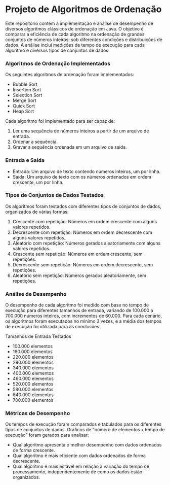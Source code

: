 # Projeto de Algoritmos de Ordenação

Este repositório contém a implementação e análise de desempenho de diversos algoritmos clássicos de ordenação em Java. O objetivo é comparar a eficiência de cada algoritmo na ordenação de grandes conjuntos de números inteiros, sob diferentes condições e distribuições de dados. A análise inclui medições de tempo de execução para cada algoritmo e diversos tipos de conjuntos de dados.

### Algoritmos de Ordenação Implementados
Os seguintes algoritmos de ordenação foram implementados:

* Bubble Sort
* Insertion Sort
* Selection Sort
* Merge Sort
* Quick Sort
* Heap Sort
  
Cada algoritmo foi implementado para ser capaz de:

1. Ler uma sequência de números inteiros a partir de um arquivo de entrada.
2. Ordenar a sequência.
3. Gravar a sequência ordenada em um arquivo de saída.

### Entrada e Saída

* Entrada: Um arquivo de texto contendo números inteiros, um por linha.
* Saída: Um arquivo de texto com os números ordenados em ordem crescente, um por linha.
  
### Tipos de Conjuntos de Dados Testados

Os algoritmos foram testados com diferentes tipos de conjuntos de dados, organizados de várias formas:

1. Crescente com repetição: Números em ordem crescente com alguns valores repetidos.
2. Decrescente com repetição: Números em ordem decrescente com alguns valores repetidos.
3. Aleatório com repetição: Números gerados aleatoriamente com alguns valores repetidos.
4. Crescente sem repetição: Números em ordem crescente, sem repetições.
5. Decrescente sem repetição: Números em ordem decrescente, sem repetições.
6. Aleatório sem repetição: Números gerados aleatoriamente, sem repetições.


### Análise de Desempenho

O desempenho de cada algoritmo foi medido com base no tempo de execução para diferentes tamanhos de entrada, variando de 100.000 a 700.000 números inteiros, com incrementos de 60.000. Para cada cenário, os algoritmos foram executados no mínimo 3 vezes, e a média dos tempos de execução foi utilizada para as conclusões.

Tamanhos de Entrada Testados

* 100.000 elementos
* 160.000 elementos
* 220.000 elementos
* 280.000 elementos
* 340.000 elementos
* 400.000 elementos
* 460.000 elementos
* 520.000 elementos
* 580.000 elementos
* 640.000 elementos
* 700.000 elementos

  
### Métricas de Desempenho

Os tempos de execução foram comparados e tabulados para os diferentes tipos de conjuntos de dados. Gráficos de "número de elementos x tempo de execução" foram gerados para analisar:

* Qual algoritmo apresenta o melhor desempenho com dados ordenados de forma crescente.
* Qual algoritmo é mais eficiente com dados ordenados de forma decrescente.
* Qual algoritmo é mais estável em relação à variação do tempo de processamento, independentemente de como os dados estão organizados.


